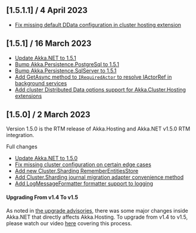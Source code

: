 ## [1.5.1.1] / 4 April 2023

* [Fix missing default DData configuration in cluster hosting extension](https://github.com/akkadotnet/Akka.Hosting/pull/272)

## [1.5.1] / 16 March 2023

* [Update Akka.NET to 1.5.1](https://github.com/akkadotnet/akka.net/releases/tag/1.5.1)
* [Bump Akka.Persistence.PostgreSql to 1.5.1](https://github.com/akkadotnet/Akka.Hosting/pull/268)
* [Bump Akka.Persistence.SqlServer to 1.5.1](https://github.com/akkadotnet/Akka.Hosting/pull/268)
* [Add GetAsync method to `IRequiredActor` to resolve IActorRef in background services](https://github.com/akkadotnet/Akka.Hosting/pull/264)
* [Add cluster Distributed Data options support for Akka.Cluster.Hosting extensions](https://github.com/akkadotnet/Akka.Hosting/pull/263)

## [1.5.0] / 2 March 2023

Version 1.5.0 is the RTM release of Akka.Hosting and Akka.NET v1.5.0 RTM integration.

Full changes 
* [Update Akka.NET to 1.5.0](https://github.com/akkadotnet/akka.net/releases/tag/1.5.0)
* [Fix missing cluster configuration on certain edge cases](https://github.com/akkadotnet/Akka.Hosting/pull/214)
* [Add new Cluster.Sharding RememberEntitiesStore](https://github.com/akkadotnet/Akka.Hosting/pull/224)
* [Add Cluster.Sharding journal migration adapter convenience method](https://github.com/akkadotnet/Akka.Hosting/pull/226)
* [Add LogMessageFormatter formatter support to logging](https://github.com/akkadotnet/Akka.Hosting/pull/248)

#### Upgrading From v1.4 To v1.5

As noted in [the upgrade advisories](https://getakka.net/community/whats-new/akkadotnet-v1.5-upgrade-advisories.html), there was some major changes inside Akka.NET that directly affects Akka.Hosting. To upgrade from v1.4 to v1.5, please watch our video [here](https://www.youtube.com/watch?v=-UPestlIw4k) covering this process.
